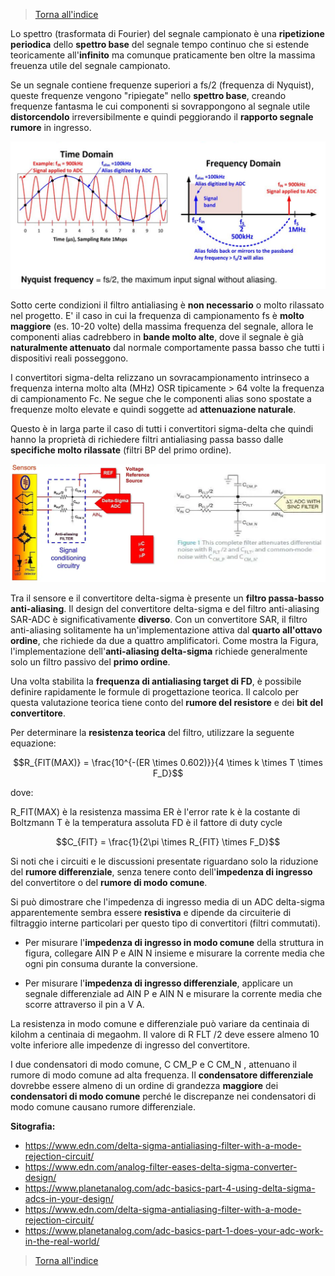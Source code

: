 
>[Torna all'indice](readme.md#fasi-progetto)

Lo spettro (trasformata di Fourier) del segnale campionato è una **ripetizione periodica** dello **spettro base** del segnale tempo continuo che si estende teoricamente all'**infinito** ma comunque praticamente ben oltre la massima freuenza utile del segnale campionato.

Se un segnale contiene frequenze superiori a fs/2 (frequenza di Nyquist), queste frequenze vengono "ripiegate" nello **spettro base**, creando frequenze fantasma le cui componenti si sovrappongono al segnale utile **distorcendolo** irreversibilmente e quindi peggiorando il **rapporto segnale rumore** in ingresso.

<img src="img\aliasing.png" alt="alt text" width="1000">

Sotto certe condizioni il filtro antialiasing è **non necessario** o molto rilassato nel progetto. E' il caso in cui la frequenza di campionamento fs è **molto maggiore** (es. 10-20 volte) della massima frequenza del segnale, allora le componenti alias cadrebbero in **bande molto alte**, dove il segnale è già **naturalmente attenuato** dal normale comportamente passa basso che tutti i dispositivi reali posseggono.

I convertitori sigma-delta relizzano un sovracampionamento intrinseco a frequenza interna molto alta (MHz) OSR tipicamente > 64 volte la frequenza di campionamento Fc. Ne segue che le componenti alias sono spostate a frequenze molto elevate e quindi soggette ad **attenuazione naturale**.

Questo è in larga parte il caso di tutti i convertitori sigma-delta che quindi hanno la proprietà di richiedere filtri antialiasing passa basso dalle **specifiche molto rilassate** (filtri BP del primo ordine).

<img src="img\delta-sigma-filter.png" alt="alt text" width="1000">

Tra il sensore e il convertitore delta-sigma è presente un **filtro passa-basso anti-aliasing**. Il design del convertitore delta-sigma e del filtro anti-aliasing SAR-ADC è significativamente **diverso**. Con un convertitore SAR, il filtro anti-aliasing solitamente ha un'implementazione attiva dal **quarto all'ottavo ordine**, che richiede da due a quattro amplificatori. Come mostra la Figura, l'implementazione dell'**anti-aliasing delta-sigma** richiede generalmente solo un filtro passivo del **primo ordine**.

Una volta stabilita la **frequenza di antialiasing target di FD**, è possibile definire rapidamente le formule di progettazione teorica. Il calcolo per questa valutazione teorica tiene conto del **rumore del resistore** e dei **bit del convertitore**. 

Per determinare la **resistenza teorica** del filtro, utilizzare la seguente equazione:

$$R_{FIT(MAX)} = \frac{10^{-(ER \times 0.602)}}{4 \times k \times T \times F_D}$$

dove:

R_FIT(MAX) è la resistenza massima
ER è l'error rate
k è la costante di Boltzmann
T è la temperatura assoluta
FD è il fattore di duty cycle

$$C_{FIT} = \frac{1}{2\pi \times R_{FIT} \times F_D}$$

Si noti che i circuiti e le discussioni presentate riguardano solo la riduzione del **rumore differenziale**, senza tenere conto dell'**impedenza di ingresso** del convertitore o del **rumore di modo comune**.

Si può dimostrare che l'impedenza di ingresso media di un ADC delta-sigma apparentemente sembra essere **resistiva** e dipende da circuiterie di filtraggio interne particolari per questo tipo di convertitori (filtri commutati).

- Per misurare l'**impedenza di ingresso in modo comune** della struttura in figura, collegare AIN P e AIN N insieme e misurare la corrente media che ogni pin consuma durante la conversione. 

- Per misurare l'**impedenza di ingresso differenziale**, applicare un segnale differenziale ad AIN P e AIN N e misurare la corrente media che scorre attraverso il pin a V A.

La resistenza in modo comune e differenziale può variare da centinaia di kilohm a centinaia di megaohm. Il valore di R FLT /2 deve essere almeno 10 volte inferiore alle impedenze di ingresso del convertitore.

I due condensatori di modo comune, C CM_P e C CM_N , attenuano il rumore di modo comune ad alta frequenza. Il **condensatore differenziale** dovrebbe essere almeno di un ordine di grandezza **maggiore** dei **condensatori di modo comune** perché le discrepanze nei condensatori di modo comune causano rumore differenziale.

**Sitografia:**
- https://www.edn.com/delta-sigma-antialiasing-filter-with-a-mode-rejection-circuit/
- https://www.edn.com/analog-filter-eases-delta-sigma-converter-design/
- https://www.planetanalog.com/adc-basics-part-4-using-delta-sigma-adcs-in-your-design/
- https://www.edn.com/delta-sigma-antialiasing-filter-with-a-mode-rejection-circuit/
- https://www.planetanalog.com/adc-basics-part-1-does-your-adc-work-in-the-real-world/


>[Torna all'indice](readme.md#fasi-progetto)
